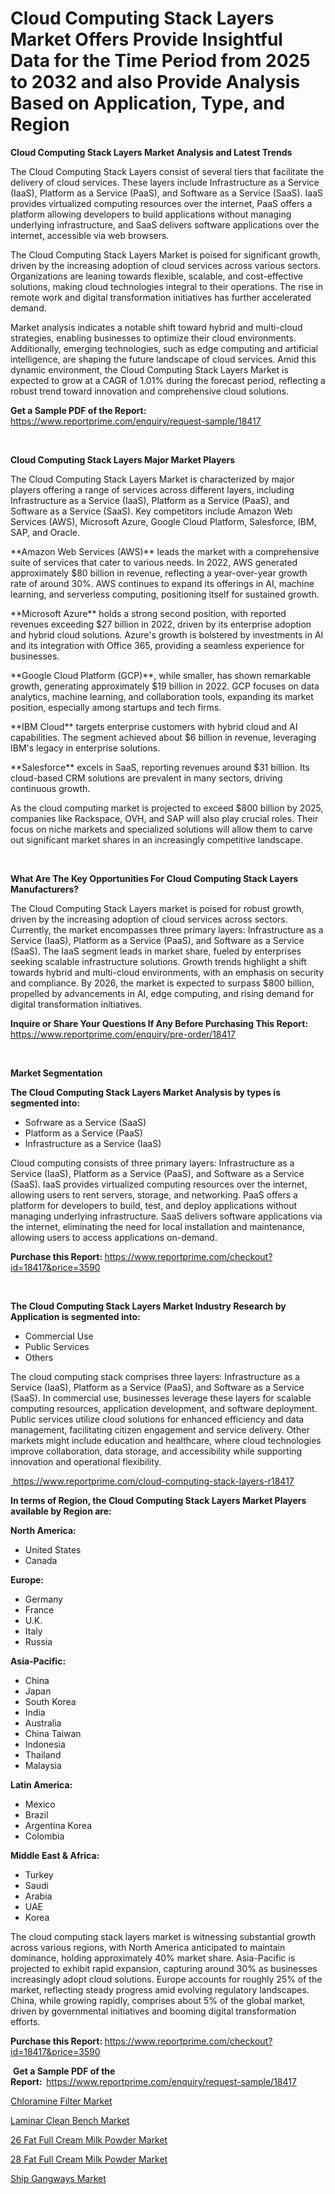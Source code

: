 <p><h1>Cloud Computing Stack Layers Market Offers Provide Insightful Data for the Time Period from 2025 to 2032 and also Provide Analysis Based on Application, Type, and Region</h1></p><p><strong>Cloud Computing Stack Layers Market Analysis and Latest Trends</strong></p>
<p><p>The Cloud Computing Stack Layers consist of several tiers that facilitate the delivery of cloud services. These layers include Infrastructure as a Service (IaaS), Platform as a Service (PaaS), and Software as a Service (SaaS). IaaS provides virtualized computing resources over the internet, PaaS offers a platform allowing developers to build applications without managing underlying infrastructure, and SaaS delivers software applications over the internet, accessible via web browsers.</p><p>The Cloud Computing Stack Layers Market is poised for significant growth, driven by the increasing adoption of cloud services across various sectors. Organizations are leaning towards flexible, scalable, and cost-effective solutions, making cloud technologies integral to their operations. The rise in remote work and digital transformation initiatives has further accelerated demand.</p><p>Market analysis indicates a notable shift toward hybrid and multi-cloud strategies, enabling businesses to optimize their cloud environments. Additionally, emerging technologies, such as edge computing and artificial intelligence, are shaping the future landscape of cloud services. Amid this dynamic environment, the Cloud Computing Stack Layers Market is expected to grow at a CAGR of 1.01% during the forecast period, reflecting a robust trend toward innovation and comprehensive cloud solutions.</p></p>
<p><strong>Get a Sample PDF of the Report:&nbsp;</strong> <a href="https://www.reportprime.com/enquiry/request-sample/18417?utm_campaign=2194&utm_medium=2&utm_source=Github&utm_content=ia&utm_term=19032025&utm_id=cloud-computing-stack-layers">https://www.reportprime.com/enquiry/request-sample/18417</a></p>
<p>&nbsp;</p>
<p><strong>Cloud Computing Stack Layers Major Market Players</strong></p>
<p><p>The Cloud Computing Stack Layers Market is characterized by major players offering a range of services across different layers, including Infrastructure as a Service (IaaS), Platform as a Service (PaaS), and Software as a Service (SaaS). Key competitors include Amazon Web Services (AWS), Microsoft Azure, Google Cloud Platform, Salesforce, IBM, SAP, and Oracle.</p><p>**Amazon Web Services (AWS)** leads the market with a comprehensive suite of services that cater to various needs. In 2022, AWS generated approximately $80 billion in revenue, reflecting a year-over-year growth rate of around 30%. AWS continues to expand its offerings in AI, machine learning, and serverless computing, positioning itself for sustained growth.</p><p>**Microsoft Azure** holds a strong second position, with reported revenues exceeding $27 billion in 2022, driven by its enterprise adoption and hybrid cloud solutions. Azure's growth is bolstered by investments in AI and its integration with Office 365, providing a seamless experience for businesses.</p><p>**Google Cloud Platform (GCP)**, while smaller, has shown remarkable growth, generating approximately $19 billion in 2022. GCP focuses on data analytics, machine learning, and collaboration tools, expanding its market position, especially among startups and tech firms.</p><p>**IBM Cloud** targets enterprise customers with hybrid cloud and AI capabilities. The segment achieved about $6 billion in revenue, leveraging IBM's legacy in enterprise solutions.</p><p>**Salesforce** excels in SaaS, reporting revenues around $31 billion. Its cloud-based CRM solutions are prevalent in many sectors, driving continuous growth.</p><p>As the cloud computing market is projected to exceed $800 billion by 2025, companies like Rackspace, OVH, and SAP will also play crucial roles. Their focus on niche markets and specialized solutions will allow them to carve out significant market shares in an increasingly competitive landscape.</p></p>
<p>&nbsp;</p>
<p><strong>What Are The Key Opportunities For Cloud Computing Stack Layers Manufacturers?</strong></p>
<p><p>The Cloud Computing Stack Layers market is poised for robust growth, driven by the increasing adoption of cloud services across sectors. Currently, the market encompasses three primary layers: Infrastructure as a Service (IaaS), Platform as a Service (PaaS), and Software as a Service (SaaS). The IaaS segment leads in market share, fueled by enterprises seeking scalable infrastructure solutions. Growth trends highlight a shift towards hybrid and multi-cloud environments, with an emphasis on security and compliance. By 2026, the market is expected to surpass $800 billion, propelled by advancements in AI, edge computing, and rising demand for digital transformation initiatives.</p></p>
<p><strong>Inquire or Share Your Questions If Any Before Purchasing This Report:</strong> <a href="https://www.reportprime.com/enquiry/pre-order/18417?utm_campaign=2194&utm_medium=2&utm_source=Github&utm_content=ia&utm_term=19032025&utm_id=cloud-computing-stack-layers">https://www.reportprime.com/enquiry/pre-order/18417</a></p>
<p>&nbsp;</p>
<p><strong>Market Segmentation</strong></p>
<p><strong>The Cloud Computing Stack Layers Market Analysis by types is segmented into:</strong></p>
<p><ul><li>Sofrware as a Service (SaaS)</li><li>Platform as a Service (PaaS)</li><li>Infrastructure as a Service (IaaS)</li></ul></p>
<p><p>Cloud computing consists of three primary layers: Infrastructure as a Service (IaaS), Platform as a Service (PaaS), and Software as a Service (SaaS). IaaS provides virtualized computing resources over the internet, allowing users to rent servers, storage, and networking. PaaS offers a platform for developers to build, test, and deploy applications without managing underlying infrastructure. SaaS delivers software applications via the internet, eliminating the need for local installation and maintenance, allowing users to access applications on-demand.</p></p>
<p><strong>Purchase this Report:&nbsp;</strong><a href="https://www.reportprime.com/checkout?id=18417&price=3590&utm_campaign=2194&utm_medium=2&utm_source=Github&utm_content=ia&utm_term=19032025&utm_id=cloud-computing-stack-layers">https://www.reportprime.com/checkout?id=18417&price=3590</a></p>
<p>&nbsp;</p>
<p><strong>The Cloud Computing Stack Layers Market Industry Research by Application is segmented into:</strong></p>
<p><ul><li>Commercial Use</li><li>Public Services</li><li>Others</li></ul></p>
<p><p>The cloud computing stack comprises three layers: Infrastructure as a Service (IaaS), Platform as a Service (PaaS), and Software as a Service (SaaS). In commercial use, businesses leverage these layers for scalable computing resources, application development, and software deployment. Public services utilize cloud solutions for enhanced efficiency and data management, facilitating citizen engagement and service delivery. Other markets might include education and healthcare, where cloud technologies improve collaboration, data storage, and accessibility while supporting innovation and operational flexibility.</p></p>
<p><a href="https://www.reportprime.com/cloud-computing-stack-layers-r18417?utm_campaign=2194&utm_medium=2&utm_source=Github&utm_content=ia&utm_term=19032025&utm_id=cloud-computing-stack-layers">&nbsp;https://www.reportprime.com/cloud-computing-stack-layers-r18417</a></p>
<p><strong>In terms of Region, the Cloud Computing Stack Layers Market Players available by Region are:</strong></p>
<p>
    <p> <strong> North America: </strong>
        <ul>
            <li>United States</li>
            <li>Canada</li>
        </ul>
        </p> 
    <p> <strong> Europe: </strong>
        <ul>
            <li>Germany</li>
            <li>France</li>
            <li>U.K.</li>
            <li>Italy</li>
            <li>Russia</li>
        </ul>
        </p> 
    <p> <strong> Asia-Pacific: </strong>
        <ul>
            <li>China</li>
            <li>Japan</li>
            <li>South Korea</li>
            <li>India</li>
            <li>Australia</li>
            <li>China Taiwan</li>
            <li>Indonesia</li>
            <li>Thailand</li>
            <li>Malaysia</li>
        </ul>
        </p> 
    <p> <strong> Latin America: </strong>
        <ul>
            <li>Mexico</li>
            <li>Brazil</li>
            <li>Argentina Korea</li>
            <li>Colombia</li>
        </ul>
        </p> 
    <p> <strong> Middle East & Africa: </strong>
        <ul>
            <li>Turkey</li>
            <li>Saudi</li>
            <li>Arabia</li>
            <li>UAE</li>
            <li>Korea</li>
        </ul>
    </p>
    </p>
<p><p>The cloud computing stack layers market is witnessing substantial growth across various regions, with North America anticipated to maintain dominance, holding approximately 40% market share. Asia-Pacific is projected to exhibit rapid expansion, capturing around 30% as businesses increasingly adopt cloud solutions. Europe accounts for roughly 25% of the market, reflecting steady progress amid evolving regulatory landscapes. China, while growing rapidly, comprises about 5% of the global market, driven by governmental initiatives and booming digital transformation efforts.</p></p>
<p><strong>Purchase this Report: </strong><a href="https://www.reportprime.com/checkout?id=18417&price=3590&utm_campaign=2194&utm_medium=2&utm_source=Github&utm_content=ia&utm_term=19032025&utm_id=cloud-computing-stack-layers">https://www.reportprime.com/checkout?id=18417&price=3590</a></p>
<p>&nbsp;<strong>Get a Sample PDF of the Report:&nbsp;&nbsp;</strong><a href="https://www.reportprime.com/enquiry/request-sample/18417?utm_campaign=2194&utm_medium=2&utm_source=Github&utm_content=ia&utm_term=19032025&utm_id=cloud-computing-stack-layers">https://www.reportprime.com/enquiry/request-sample/18417</a></p>
<p><strong></strong></p>
<p><p><a href="https://www.linkedin.com/pulse/comprehensive-analysis-chloramine-filter-market-20252032-4icxf?utm_campaign=2194&utm_medium=2&utm_source=Github&utm_content=ia&utm_term=19032025&utm_id=cloud-computing-stack-layers">Chloramine Filter Market</a></p><p><a href="https://www.linkedin.com/pulse/in-depth-market-analysis-laminar-clean-bench-trends-size-0vcbf?utm_campaign=2194&utm_medium=2&utm_source=Github&utm_content=ia&utm_term=19032025&utm_id=cloud-computing-stack-layers">Laminar Clean Bench Market</a></p><p><a href="https://github.com/ernierintzfu/Market-Research-Report-List-1/blob/main/26-fat-full-cream-milk-powder-market.md?utm_campaign=2194&utm_medium=2&utm_source=Github&utm_content=ia&utm_term=19032025&utm_id=cloud-computing-stack-layers">26 Fat Full Cream Milk Powder Market</a></p><p><a href="https://github.com/smarzkathyb6/Market-Research-Report-List-1/blob/main/28-fat-full-cream-milk-powder-market.md?utm_campaign=2194&utm_medium=2&utm_source=Github&utm_content=ia&utm_term=19032025&utm_id=cloud-computing-stack-layers">28 Fat Full Cream Milk Powder Market</a></p><p><a href="https://www.linkedin.com/pulse/ship-gangways-market-analysis-sizetrends-size-forecast-holhf?utm_campaign=2194&utm_medium=2&utm_source=Github&utm_content=ia&utm_term=19032025&utm_id=cloud-computing-stack-layers">Ship Gangways Market</a></p></p>